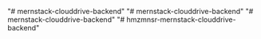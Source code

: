 "# mernstack-clouddrive-backend" 
"# mernstack-clouddrive-backend" 
"# mernstack-clouddrive-backend" 
"# hmzmnsr-mernstack-clouddrive-backend" 
